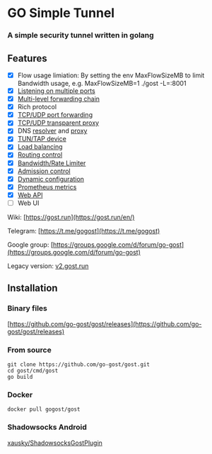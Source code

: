 # GO Simple Tunnel

### A simple security tunnel written in golang

## Features

- [x] Flow usage limiation: By setting the env MaxFlowSizeMB to limit Bandwidth usage, e.g.  MaxFlowSizeMB=1 ./gost -L=:8001
- [x] [Listening on multiple ports](https://gost.run/en/getting-started/quick-start/)
- [x] [Multi-level forwarding chain](https://gost.run/en/concepts/chain/)
- [x] Rich protocol
- [x] [TCP/UDP port forwarding](https://gost.run/en/tutorials/port-forwarding/)
- [x] [TCP/UDP transparent proxy](https://gost.run/en/tutorials/redirect/)
- [x] DNS [resolver](https://gost.run/en/concepts/resolver/) and [proxy](https://gost.run/en/tutorials/dns/)
- [x] [TUN/TAP device](https://gost.run/en/tutorials/tuntap/)
- [x] [Load balancing](https://gost.run/en/concepts/selector/)
- [x] [Routing control](https://gost.run/en/concepts/bypass/)
- [x] [Bandwidth/Rate Limiter](https://gost.run/en/concepts/limiter/)
- [x] [Admission control](https://gost.run/en/concepts/limiter/)
- [x] [Dynamic configuration](https://gost.run/en/tutorials/api/config/)
- [x] [Prometheus metrics](https://gost.run/en/tutorials/metrics/)
- [x] [Web API](https://gost.run/en/tutorials/api/overview/)
- [ ] Web UI

Wiki: [https://gost.run](https://gost.run/en/)

Telegram: [https://t.me/gogost](https://t.me/gogost)

Google group: [https://groups.google.com/d/forum/go-gost](https://groups.google.com/d/forum/go-gost)

Legacy version: [v2.gost.run](https://v2.gost.run/en/)

## Installation


### Binary files

[https://github.com/go-gost/gost/releases](https://github.com/go-gost/gost/releases)

### From source

```
git clone https://github.com/go-gost/gost.git
cd gost/cmd/gost
go build
```

### Docker

```
docker pull gogost/gost
```

### Shadowsocks Android

[xausky/ShadowsocksGostPlugin](https://github.com/xausky/ShadowsocksGostPlugin)
